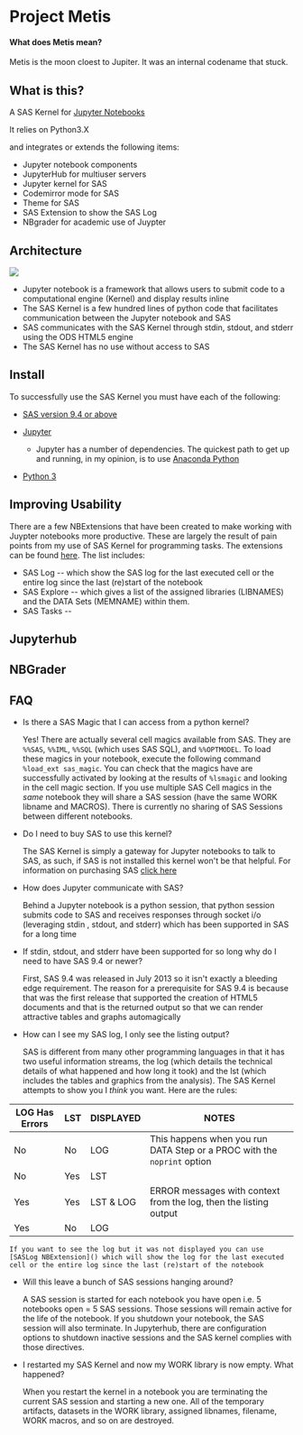 # Project Metis
#### What does Metis mean?
Metis is the moon cloest to Jupiter. It was an internal codename that stuck.

## What is this?

A SAS Kernel for [Jupyter Notebooks](http://www.jupyter.org)

It relies on Python3.X

and integrates or extends the following items:

* Jupyter notebook components
* JupyterHub for multiuser servers
* Jupyter kernel for SAS
* Codemirror mode for SAS
* Theme for SAS
* SAS Extension to show the SAS Log
* NBgrader for academic use of Juypter

## Architecture
![](sasKernel.png)
* Jupyter notebook is a framework that allows users to submit code to a computational engine (Kernel) and display results inline
* The SAS Kernel is a few hundred lines of python code that facilitates communication between the Jupyter notebook and SAS
* SAS communicates with the SAS Kernel through stdin, stdout, and stderr using the ODS HTML5 engine
* The SAS Kernel has no use without access to SAS

## Install
To successfully use the SAS Kernel you must have each of the following:
* [SAS version 9.4 or above](http://www.sas.com)
* [Jupyter](http://jupyter.org)

    * Jupyter has a number of dependencies. The quickest path to get up and running, in my opinion, is to use [Anaconda Python](http://docs.continuum.io/anaconda/index)
* [Python 3](http://www.python.org)

## Improving Usability
There are a few NBExtensions that have been created to make working with Juypter notebooks more productive. These are largely the result of pain points from my use of SAS Kernel for programming tasks. The extensions can be found [here](). The list includes:
* SAS Log -- which show the SAS log for the last executed cell or the entire log since the last (re)start of the notebook
* SAS Explore -- which gives a list of the assigned libraries (LIBNAMES) and the DATA Sets (MEMNAME) within them.
* SAS Tasks -- 

## Jupyterhub

## NBGrader


## FAQ
* Is there a SAS Magic that I can access from a python kernel?

    Yes! There are actually several cell magics available from SAS. 
    They are `%%SAS`, `%%IML`, `%%SQL` (which uses SAS SQL), and `%%OPTMODEL`. To load these magics in your notebook, execute the following command `%load_ext sas_magic`. You can check that the magics have are successfully activated by looking at the results of `%lsmagic` and looking in the cell magic section.
    If you use multiple SAS Cell magics in the *same* notebook they will share a SAS session (have the same WORK libname and MACROS). There is currently no sharing of SAS Sessions between different notebooks.

* Do I need to buy SAS to use this kernel?

   The SAS Kernel is simply a gateway for Jupyter notebooks to talk to SAS, as such, if SAS is not installed this kernel won't be that helpful. For information on purchasing SAS [click here](http://www.sas.com/en_us/software/how-to-buy.html)

* How does Jupyter communicate with SAS?

    Behind a Jupyter notebook is a python session, that python session submits code to SAS and receives responses through socket i/o (leveraging stdin , stdout, and stderr) which has been supported in SAS for a long time

* If stdin, stdout, and stderr have been supported for so long why do I need to have SAS 9.4 or newer?

    First, SAS 9.4 was released in July 2013 so it isn't exactly a bleeding edge requirement. The reason for a prerequisite for SAS 9.4 is because that was the first release that supported the creation of HTML5 documents and that is the returned output so that we can render attractive tables and graphs automagically

* How can I see my SAS log, I only see the listing output?

    SAS is different from many other programming languages in that it has two useful information streams, the log (which details the technical details of what happened and how long it took) and the lst (which includes the tables and graphics from the analysis).  The SAS Kernel attempts to show you I *think* you want.  Here are the rules:

LOG Has Errors|LST|DISPLAYED| NOTES
--- | --- |--- | ---
No | No  | LOG | This happens when you run DATA Step or a PROC with the `noprint` option
No | Yes |LST |
Yes| Yes | LST & LOG| ERROR messages with context from the log, then the listing output
Yes| No  | LOG|

    If you want to see the log but it was not displayed you can use [SASLog NBExtension]() which will show the log for the last executed cell or the entire log since the last (re)start of the notebook

* Will this leave a bunch of SAS sessions hanging around?

    A SAS session is started for each notebook you have open i.e. 5 notebooks open = 5 SAS sessions. Those sessions will remain active for the life of the notebook. If you shutdown your notebook, the SAS session will also terminate. In Jupyterhub, there are configuration options to shutdown inactive sessions and the SAS kernel complies with those directives.

* I restarted my SAS Kernel and now my WORK library is now empty. What happened?

    When you restart the kernel in a notebook you are terminating the current SAS session and starting a new one. All of the temporary artifacts, datasets in the WORK library, assigned libnames, filename, WORK macros, and so on are destroyed.
